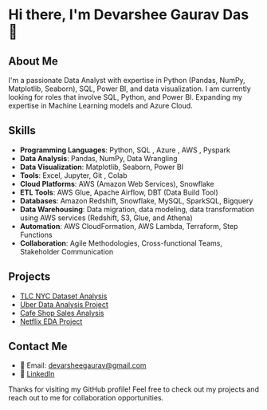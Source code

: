 # Hi there, I'm Devarshee Gaurav Das 👋

## About Me
I'm a passionate Data Analyst with expertise in Python (Pandas, NumPy, Matplotlib, Seaborn), SQL, Power BI, and data visualization. I am currently looking for roles that involve SQL, Python, and Power BI.
Expanding my expertise in Machine Learning models and Azure Cloud.

## Skills
- **Programming Languages**: Python, SQL , Azure , AWS , Pyspark
- **Data Analysis**: Pandas, NumPy, Data Wrangling
- **Data Visualization**: Matplotlib, Seaborn, Power BI
- **Tools**: Excel, Jupyter, Git , Colab
- **Cloud Platforms**: AWS (Amazon Web Services), Snowflake
- **ETL Tools**: AWS Glue, Apache Airflow, DBT (Data Build Tool)
- **Databases**: Amazon Redshift, Snowflake, MySQL, SparkSQL, Bigquery
- **Data Warehousing**: Data migration, data modeling, data transformation using AWS services (Redshift, S3, Glue, and Athena)
- **Automation**: AWS CloudFormation, AWS Lambda, Terraform, Step Functions
- **Collaboration**: Agile Methodologies, Cross-functional Teams, Stakeholder Communication

## Projects
- [TLC NYC Dataset Analysis](https://github.com/devarshe/Data-Analytics-Portfolio/blob/main/NYC_TLC_Project.ipynb)
- [Uber Data Analysis Project](https://github.com/devarshe/Data-Analytics-End-to-End-Projects/blob/b253d083b3e47af4e2123fa837dd42decc0b280d/Uber%20Project%20(Python)/Uber%20project.ipynb)
- [Cafe Shop Sales Analysis](https://github.com/devarshe/Data-Analytics-Portfolio/blob/main/cafe%20shop%20MS%20SQL%20code.sql)
- [Netflix EDA Project](https://github.com/devarshe/Data-Analytics-End-to-End-Projects/blob/b253d083b3e47af4e2123fa837dd42decc0b280d/NETFLIX%20EDA%2BDashboard%20(Python%20%2B%20Power%20BI)/OTT%20Project%20Python%20code.ipynb)

## Contact Me
- 📧 Email: devarsheegaurav@gmail.com
- 💼 [LinkedIn](https://www.linkedin.com/in/devarshee-das-8b9660177/)
<!-- - 🐦 [Twitter](https://twitter.com/<your-username>) -->
<!-- - 🌐 [Portfolio](https://<your-username>.github.io) -->


Thanks for visiting my GitHub profile! Feel free to check out my projects and reach out to me for collaboration opportunities.
